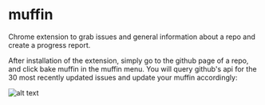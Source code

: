# muffin
Chrome extension to grab issues and general information about a repo and create a progress report.

After installation of the extension, simply go to the github page of a repo, and click bake muffin in the muffin menu. You will query github's api for the 30 most recently updated issues and update your muffin accordingly:

![alt text](http://url/to/img.png)
